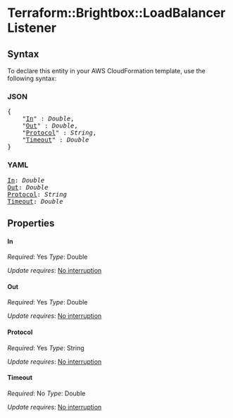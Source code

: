 # Terraform::Brightbox::LoadBalancer Listener

## Syntax

To declare this entity in your AWS CloudFormation template, use the following syntax:

### JSON

<pre>
{
    "<a href="#in" title="In">In</a>" : <i>Double</i>,
    "<a href="#out" title="Out">Out</a>" : <i>Double</i>,
    "<a href="#protocol" title="Protocol">Protocol</a>" : <i>String</i>,
    "<a href="#timeout" title="Timeout">Timeout</a>" : <i>Double</i>
}
</pre>

### YAML

<pre>
<a href="#in" title="In">In</a>: <i>Double</i>
<a href="#out" title="Out">Out</a>: <i>Double</i>
<a href="#protocol" title="Protocol">Protocol</a>: <i>String</i>
<a href="#timeout" title="Timeout">Timeout</a>: <i>Double</i>
</pre>

## Properties

#### In

_Required_: Yes
_Type_: Double

_Update requires_: [No interruption](https://docs.aws.amazon.com/AWSCloudFormation/latest/UserGuide/using-cfn-updating-stacks-update-behaviors.html#update-no-interrupt)

#### Out

_Required_: Yes
_Type_: Double

_Update requires_: [No interruption](https://docs.aws.amazon.com/AWSCloudFormation/latest/UserGuide/using-cfn-updating-stacks-update-behaviors.html#update-no-interrupt)

#### Protocol

_Required_: Yes
_Type_: String

_Update requires_: [No interruption](https://docs.aws.amazon.com/AWSCloudFormation/latest/UserGuide/using-cfn-updating-stacks-update-behaviors.html#update-no-interrupt)

#### Timeout

_Required_: No
_Type_: Double

_Update requires_: [No interruption](https://docs.aws.amazon.com/AWSCloudFormation/latest/UserGuide/using-cfn-updating-stacks-update-behaviors.html#update-no-interrupt)

